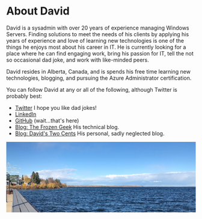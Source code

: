 # About David

David is a sysadmin with over 20 years of experience managing Windows Servers. Finding solutions to meet the needs of his clients by applying his years of experience and love of learning new technologies is one of the things he enjoys most about his career in IT. He is currently looking for a place where he can find engaging work, bring his passion for IT, tell the not so occasional dad joke, and work with like-minded peers.

David resides in Alberta, Canada, and is spends his free time learning new technologies, blogging, and pursuing the Azure Administrator certification.

You can follow David at any or all of the following, although Twitter is probably best:

- [Twitter](https://twitter.com/fuselamb) I hope you like dad jokes!
- [LinkedIn](https://www.linkedin.com/in/davidlamb/) 
- [GitHub](https://github.com/fuselamb) (wait...that's here)
- [Blog: The Frozen Geek](http://thefrozengeek.blogspot.com/) His technical blog.
- [Blog: David's Two Cents](http://ourtwocents-david.blogspot.com/) His personal, sadly neglected blog.

![Picture of Cold Lake](Profile-Banner-Cropped-Small.jpg)
